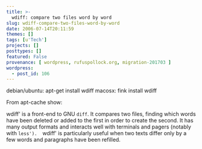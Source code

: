 ```yaml
---
title: >-
  wdiff: compare two files word by word
slug: wdiff-compare-two-files-word-by-word
date: 2006-07-14T20:11:59
themes: []
tags: [u'Tech']
projects: []
posttypes: []
featured: False
provenance: [ wordpress, rufuspollock.org, migration-201703 ]
wordpress:
  - post_id: 106
---
```


debian/ubuntu: apt-get install wdiff
macosx: fink install wdiff

From apt-cache show:

wdiff' is a front-end to GNU <code>diff</code>.  It compares two files, finding which words have been deleted or added to the first in order to create the second.  It has many output formats and interacts well with terminals and pagers (notably with `less').  `wdiff' is particularly useful when two texts differ only by a few words and paragraphs have been refilled.


